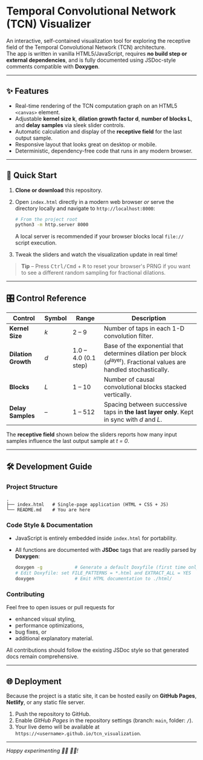 # Temporal Convolutional Network (TCN) Visualizer

An interactive, self-contained visualization tool for exploring the receptive field of the Temporal Convolutional Network (TCN) architecture.  
The app is written in vanilla HTML5/JavaScript, requires **no build step or external dependencies**, and is fully documented using JSDoc-style comments compatible with **Doxygen**.

---

## ✨ Features

* Real-time rendering of the TCN computation graph on an HTML5 `<canvas>` element.
* Adjustable **kernel size k**, **dilation growth factor d**, **number of blocks L**, and **delay samples** via sleek slider controls.
* Automatic calculation and display of the **receptive field** for the last output sample.
* Responsive layout that looks great on desktop or mobile.
* Deterministic, dependency-free code that runs in any modern browser.

---

## 🚀 Quick Start

1. **Clone or download** this repository.
2. Open `index.html` directly in a modern web browser *or* serve the directory locally and navigate to `http://localhost:8000`:

   ```bash
   # From the project root
   python3 -m http.server 8000
   ```

   A local server is recommended if your browser blocks local `file://` script execution.
3. Tweak the sliders and watch the visualization update in real time!

> **Tip** – Press <kbd>Ctrl/Cmd</kbd> + <kbd>R</kbd> to reset your browser's PRNG if you want to see a different random sampling for fractional dilations.

---

## 🎛️ Control Reference

| Control | Symbol | Range | Description |
|---------|--------|-------|-------------|
| **Kernel Size** | *k* | 2 – 9 | Number of taps in each 1-D convolution filter. |
| **Dilation Growth** | *d* | 1.0 – 4.0 (0.1 step) | Base of the exponential that determines dilation per block (*d*<sup>layer</sup>). Fractional values are handled stochastically. |
| **Blocks** | *L* | 1 – 10 | Number of causal convolutional blocks stacked vertically. |
| **Delay Samples** | *–* | 1 – 512 | Spacing between successive taps in **the last layer only**. Kept in sync with *d* and *L*. |

The **receptive field** shown below the sliders reports how many input samples influence the last output sample at *t = 0*.

---

## 🛠️ Development Guide

### Project Structure

```text
.
├── index.html   # Single-page application (HTML + CSS + JS)
└── README.md    # You are here
```

### Code Style & Documentation

* JavaScript is entirely embedded inside `index.html` for portability.
* All functions are documented with **JSDoc** tags that are readily parsed by **Doxygen**:

  ```bash
  doxygen -g            # Generate a default Doxyfile (first time only)
  # Edit Doxyfile: set FILE_PATTERNS = *.html and EXTRACT_ALL = YES
  doxygen               # Emit HTML documentation to ./html/
  ```

### Contributing

Feel free to open issues or pull requests for

* enhanced visual styling,
* performance optimizations,
* bug fixes, or
* additional explanatory material.

All contributions should follow the existing JSDoc style so that generated docs remain comprehensive.

---

## 🌐 Deployment

Because the project is a static site, it can be hosted easily on **GitHub Pages**, **Netlify**, or any static file server.

1. Push the repository to GitHub.
2. Enable *GitHub Pages* in the repository settings (branch: `main`, folder: `/`).
3. Your live demo will be available at `https://<username>.github.io/tcn_visualization`.

---

*Happy experimenting 👩‍🔬 👨‍🔬!*